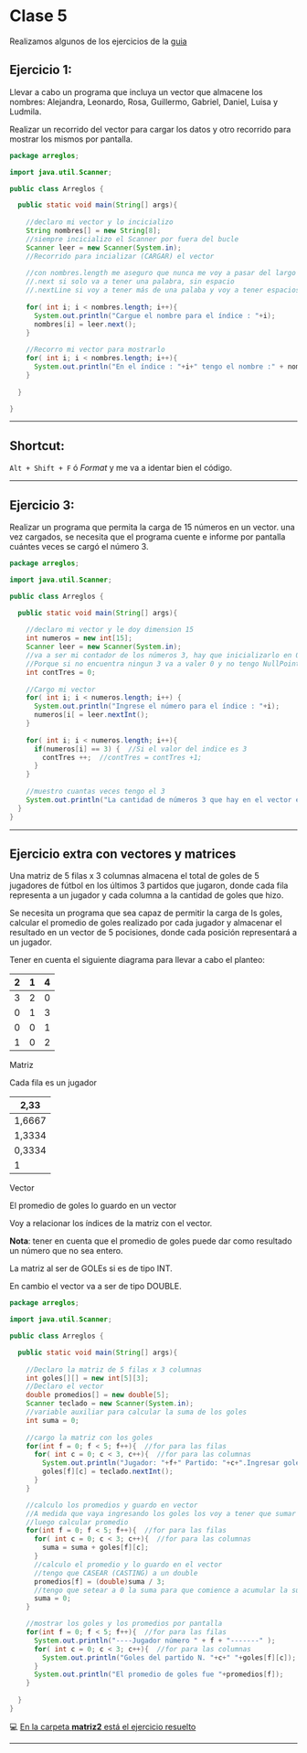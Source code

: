 # Clase 5

Realizamos algunos de los ejercicios de la [guia](https://github.com/eugenia1984/diploUTNVM-PoloTIC-SiliconMisiones-Java/tree/main/polotic_siliconmisiones/guia3_vectores_matrices)

## Ejercicio 1:

Llevar a cabo un programa que incluya un vector que almacene los nombres: Alejandra, Leonardo, Rosa, Guillermo, Gabriel, Daniel, Luisa y Ludmila.

Realizar un recorrido del vector para cargar los datos y otro recorrido para mostrar los mismos por pantalla.

```JAVA
package arreglos;

import java.util.Scanner;

public class Arreglos {

  public static void main(String[] args){
  
    //declaro mi vector y lo incicializo
    String nombres[] = new String[8];
    //siempre incicializo el Scanner por fuera del bucle
    Scanner leer = new Scanner(System.in);
    //Recorrido para incializar (CARGAR) el vector
    
    //con nombres.length me aseguro que nunca me voy a pasar del largo de mi vector
    //.next si solo va a tener una palabra, sin espacio
    //.nextLine si voy a tener más de una palaba y voy a tener espacios entre palabras
    
    for( int i; i < nombres.length; i++){
      System.out.println("Cargue el nombre para el índice : "+i);
      nombres[i] = leer.next();
    }
    
    //Recorro mi vector para mostrarlo
    for( int i; i < nombres.length; i++){
      System.out.println("En el índice : "+i+" tengo el nombre :" + nombres[i]);
    }
     
  }

}

```

---

## Shortcut:

```Alt + Shift + F```  ó *Format* y me va a identar bien el código.

---

## Ejercicio 3:

Realizar un programa que permita la carga de 15 números en un vector. una vez cargados, se necesita que el programa cuente e informe por pantalla cuántes veces se cargó el número 3.

```JAVA
package arreglos;

import java.util.Scanner;

public class Arreglos {

  public static void main(String[] args){
  
    //declaro mi vector y le doy dimension 15
    int numeros = new int[15];
    Scanner leer = new Scanner(System.in);
    //va a ser mi contador de los números 3, hay que inicializarlo en 0
    //Porque si no encuentra ningun 3 va a valer 0 y no tengo NullPoint Exception
    int contTres = 0;
  
    //Cargo mi vector
    for( int i; i < numeros.length; i++) {
      System.out.println("Ingrese el número para el índice : "+i);
      numeros[i[ = leer.nextInt();
    }
    
    for( int i; i < numeros.length; i++){
      if(numeros[i] == 3) {  //Si el valor del indice es 3
        contTres ++;  //contTres = contTres +1;
      }
    }
    
    //muestro cuantas veces tengo el 3
    System.out.println("La cantidad de números 3 que hay en el vector es : " + contTres);
  }
}  
```

---

## Ejercicio extra con vectores y matrices

Una matriz de 5 filas x 3 columnas almacena el total de goles de 5 jugadores de fútbol en los últimos 3 partidos que jugaron, donde cada fila representa a un jugador y cada columna a la cantidad de goles que hizo.

Se necesita un programa que sea capaz de permitir la carga de ls goles, calcular el promedio de goles realizado por cada jugador y almacenar el resultado en un vector de 5 pocisiones, donde cada posición representará a un jugador.

Tener en cuenta el siguiente diagrama para llevar a cabo el planteo:

| 2 | 1 | 4 |
| - | - | - |
| 3 | 2 | 0 |
| 0 | 1 | 3 |
| 0 | 0 | 1 |
| 1 | 0 | 2 |

Matriz

Cada fila es un jugador

| 2,33 |
| ---- |
| 1,6667 |
| 1,3334 |
| 0,3334 |
| 1 |

Vector

El promedio de goles lo guardo en un vector

Voy a relacionar los índices de la matriz con el vector.


**Nota**: tener en cuenta que el promedio de goles puede dar como resultado un número que no sea entero.

La matriz al ser de GOLEs si es de tipo INT.

En cambio el vector va a ser de tipo DOUBLE.



```JAVA
package arreglos;

import java.util.Scanner;

public class Arreglos {

  public static void main(String[] args){
  
    //Declaro la matriz de 5 filas x 3 columnas
    int goles[][] = new int[5][3];
    //Declaro el vector
    double promedios[] = new double[5];
    Scanner teclado = new Scanner(System.in);
    //variable auxiliar para calcular la suma de los goles
    int suma = 0;
    
    //cargo la matriz con los goles
    for(int f = 0; f < 5; f++){  //for para las filas
      for( int c = 0; c < 3, c++){  //for para las columnas
        System.out.println("Jugador: "+f+" Partido: "+c+".Ingresar goles");
        goles[f][c] = teclado.nextInt();
      }
    }

    //calculo los promedios y guardo en vector
    //A medida que vaya ingresando los goles los voy a tener que sumar para 
    //luego calcular promedio
    for(int f = 0; f < 5; f++){  //for para las filas
      for( int c = 0; c < 3; c++){  //for para las columnas
        suma = suma + goles[f][c];
      }
      //calculo el promedio y lo guardo en el vector
      //tengo que CASEAR (CASTING) a un double
      promedios[f] = (double)suma / 3;
      //tengo que setear a 0 la suma para que comience a acumular la suma del proximo jugador
      suma = 0;
    }  

    //mostrar los goles y los promedios por pantalla
    for(int f = 0; f < 5; f++){  //for para las filas
      System.out.println("----Jugador número " + f + "-------" );
      for( int c = 0; c < 3; c++){  //for para las columnas
        System.out.println("Goles del partido N. "+c+" "+goles[f][c]);
      }
      System.out.println("El promedio de goles fue "+promedios[f]);
    }
    
  }
}  
```


:computer: [En la carpeta **matriz2** está el ejercicio resuelto](https://github.com/eugenia1984/diploUTNVM-PoloTIC-SiliconMisiones-Java/tree/main/polotic_siliconmisiones/clase5/matriz2)


---
